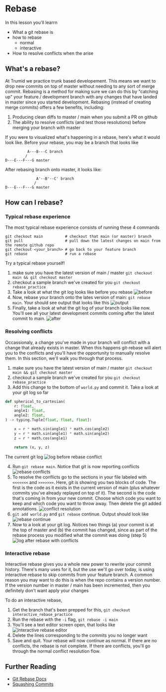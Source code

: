 # Rebase

In this lesson you'll learrn
* What a git rebase is
* how to rebase
    * normal
    * interactive
* How to resolve conflicts when the arise

## What's a rebase?

At Trumid we practice trunk based developement. This means we want to drop new commits on top of master without needing to any sort of merge commit. Rebasing is a method for making sure we can do this by "catching up" your feature / development branch with any changes that have landed in master since you started development. Rebasing (instead of creating merge commits) offers a few benefits, including:
1. Producing clean diffs to master / main when you submit a PR on github
2. The ability to resolve conflicts (and test those resolutions) before merging your branch with master

If you were to visualized what's happening in a rebase, here's what it would look like. Before your rebase, you may be a branch that looks like
```
          A---B---C branch
         /
D---E---F---G master
```
After rebasing branch onto master, it looks like:
```
              A'--B'--C' branch
             /
D---E---F---G master
```

## How can I rebase?

### Typical rebase experience

The most typical rebase experience consists of running these 4 commands
```
git checkout main          # checkout that main (or master) branch
git pull                   # pull down the latest changes on main from the remote github repo
git checkout <your_branch> # go back to your feature branch
git rebase                 # run a rebase
```

Try a typical rebase yourself!

1. make sure you have the latest version of main / master `git checkout main && git checkout master`
2. checkout a sample branch we've created for you `git checkout rebase_practice`
3. Take a look at what the git log looks like before you rebase
![before](images/git-log-before-simple-rebase.png)
4. Now, rebase your branch onto the lates version of main: `git rebase main`. Your should see output that looks like this
![output](images/git-rebase-simple-output.png)
5. Finally, take a look at what the git log of your branch looks like now. You'll see all your latest development commits coming after the latest commit to main.
![after](images/git-log-after-simple-rebase.png)

### Resolving conflicts

Occassionaly, a change you've made in your branch will conflict with a change that already exists in master. When this happens git-rebase will alert you to the conflicts and you'll have the opportunity to manually resolve them. In this section, we'll walk you through that process.

1. make sure you have the latest version of main / master `git checkout main && git checkout master`
2. checkout a sample branch we've created for you `git checkout rebase_practice`
3. Add this change to the bottom of `world.py` and commit it. Take a look at your git log so far
```python
def spherical_to_cartesian(
    r: float,
    angle1: float,
    angle2: float,
) -> typing.Tuple[float, float, float]:

    x = r * math.sin(angle1) * math.cos(angle2)
    y = r * math.sin(angle1) * math.sin(angle2)
    z = r * math.cos(angle1)

    return (x, y, z)
```
The current git log
![log before rebase conflict](images/git-log-added-new-commit-rebase-conflict.png)

4. Run `git rebase main`. Notice that git is now reporting conflicts
![rebase conflicts](images/git-rebase-conflict.png)
5. To resolve the conflicts go to the sections in your file labeled with `<<<<<<<` and `>>>>>>>`. Here, git is showing you two blocks of code. The first is the code as it exists in the current version of main (plus whatever commits you've already replayed on top of it). The second is the code that's coming in from your new commit. Choose which code you want to keep and which code you want to throw away. Then delete the git added annotations.
![conflict resolution](images/git-rebase-conflict-resolution.png)
6. `git add world.py` and `git rebase` continue. Output should look like
![rebase continue](images/continue-rebase.png)
7. Now to a look at your git log. Notices two things (a) your commit is at the top of master and (b) the commit has changed, since as part of the rebase process you modified what the commit was doing (step 5)
![log after rebase with conflicts](images/git-log-after-rebase.png)

### Interactive rebase

Interactive rebase gives you a whole new power to rewrite your commit history. There's many uses for it, but the use we'll go over today, is using interactive rebase to skip commits from your feature branch. A common reason you may want to do this is when the repo contains a version number. If the version number in master / main has been incremented, then you definitely don't want apply your changes

To do an interactive rebase,

1. Get the branch that's been prepped for this, `git checkout interactive_rebase_practice`
2. Run the rebase with the `-i` flag, `git rebase -i main`
3. You'll see a text editor screen open, that looks like
![interactive rebase editor](images/interactive-rebase-editor.png)
4. Delete the lines corresponding to the commits you no longer want
5. Save and quit. Your rebase will now continue as normal. If there are no conflicts, the rebase is not complete. If there are conflicts, you'll go through the normal conflict resolution flow.


## Further Reading

* [Git Rebase Docs](https://git-scm.com/docs/git-rebase)
* [Squashing Commits](https://www.git-tower.com/learn/git/faq/git-squash)
